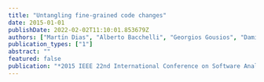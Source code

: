 ```yaml
---
title: "Untangling fine-grained code changes"
date: 2015-01-01
publishDate: 2022-02-02T11:10:01.853679Z
authors: ["Martı́n Dias", "Alberto Bacchelli", "Georgios Gousios", "Damien Cassou", "Stéphane Ducasse"]
publication_types: ["1"]
abstract: ""
featured: false
publication: "*2015 IEEE 22nd International Conference on Software Analysis, Evolution, and Reengineering (SANER)*"
---
```


